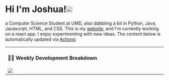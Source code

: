 # Hi I'm Joshua!<img src='https://d.tw93.fun/images/hi.gif' alt='Hi' width="20"/> 
a Computer Science Student at UMD, also dabbling a bit in Python, Java, Javascript, HTML, and CSS. This is my [website](http://www.joshuazheng.com/), and I'm currently working on a react app. I enjoy experimenting with new ideas. The content below is automatically updated via <a href="https://github.com/tw93/tw93/actions" target="_blank">Actions</a>:

<table width="960px">
<tr>
<td valign="top" width="50%">

#### 🏊‍♂️ Weekly Development Breakdown

<picture>
  <source media="(prefers-color-scheme: dark)" srcset="https://d.tw93.fun/images/wakatime_weekly_language_stats_black.svg">
  <source media="(prefers-color-scheme: light)" srcset="https://d.tw93.fun/images/wakatime_weekly_language_stats.svg">
  <img src="https://d.tw93.fun/images/wakatime_weekly_language_stats.svg">
</picture>

</td>



</table>
